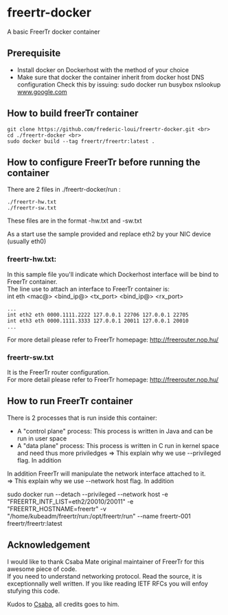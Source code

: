 # freertr-docker
A basic FreerTr docker container

## Prerequisite
- Install docker on Dockerhost with the method of your choice
- Make sure that docker the container inherit from docker host DNS configuration
   Check this by issuing: 
   sudo docker run busybox nslookup www.google.com
   
## How to build freerTr container
```shell
git clone https://github.com/frederic-loui/freertr-docker.git <br>
cd ./freertr-docker <br>
sudo docker build --tag freertr/freertr:latest .
```
## How to configure FreerTr before running the container
There are 2 files in ./freertr-docker/run :
```shell
./freertr-hw.txt  
./freertr-sw.txt
```

These files are in the format <freerouter-hostname>-hw.txt and <freerouter-hostname>-sw.txt

As a start use the sample provided and replace eth2 by your NIC device (usually eth0)

### freertr-hw.txt:
In this sample file you'll indicate which Dockerhost interface will be bind to FreerTr container. <br>
The line use to attach an interface to FreerTr container is: <br>
int <network-device> eth <mac@> <bind_ip@> <tx_port> <bind_ip@> <rx_port> <br>
```shell
...
int eth2 eth 0000.1111.2222 127.0.0.1 22706 127.0.0.1 22705
int eth3 eth 0000.1111.3333 127.0.0.1 20011 127.0.0.1 20010
...
```

For more detail please refer to FreerTr homepage: http://freerouter.nop.hu/ <br>

### freertr-sw.txt
It is the FreerTr router configuration.  <br>
For more detail please refer to FreerTr homepage: http://freerouter.nop.hu/ <br>

## How to run FreerTr container
There is 2 processes that is run inside this container: <br>
- A "control plane" process: This process is written in Java and can be run in user space
- A "data plane" process: This process is written in C run in kernel space and need thus more priviledges
  => This explain why we use --privileged flag. In addition

In addition FreerTr will manipulate the network interface attached to it. <br>
=> This explain why we use --network host flag. In addition

sudo docker run --detach --privileged --network host -e "FREERTR_INTF_LIST=eth2/20010/20011" -e "FREERTR_HOSTNAME=freertr" -v "/home/kubeadm/freertr/run:/opt/freertr/run" --name freertr-001 freertr/freertr:latest 

## Acknowledgement
I would like to thank Csaba Mate original maintainer of FreerTr for this awesome piece of code. <br>
If you need to understand networking protocol. Read the source, it is exceptionnally well written. If you like reading IETF RFCs you will enfoy stufying this code. <br>

Kudos to <a href=http://mc36.nop.hu/cv.html>Csaba</a>, all credits goes to him. <br>

